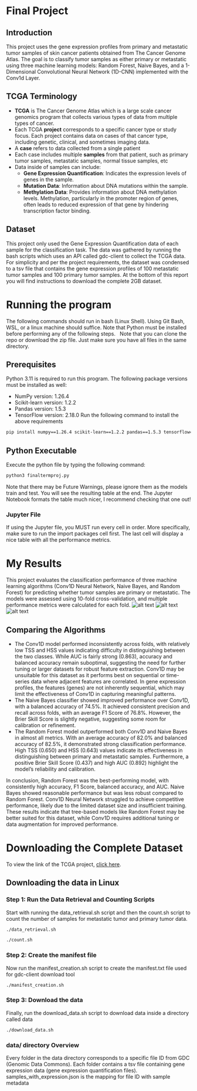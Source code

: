 # Final Project

## Introduction

This project uses the gene expression profiles from primary and metastatic tumor samples of skin cancer patients obtained from The Cancer Genome Atlas. The goal is to classify tumor samples as either primary or metastatic using three machine learning models: Random Forest, Naive Bayes, and a 1-Dimensional Convolutional Neural Network (1D-CNN) implemented with the Conv1d Layer.

## TCGA Terminology

- **TCGA** is The Cancer Genome Atlas which is a large scale cancer genomics program that collects various types of data from multiple types of cancer.
- Each TCGA **project** corresponds to a specific cancer type or study focus. Each project contains data on cases of that cancer type, including genetic, clinical, and sometimes imaging data.
- A **case** refers to data collected from a single patient
- Each case includes multiple **samples** from that patient, such as primary tumor samples, metastatic samples, normal tissue samples, etc
- Data inside of samples can include:
  - **Gene Expression Quantification**: Indicates the expression levels of genes in the sample.
  - **Mutation Data**: Information about DNA mutations within the sample.
  - **Methylation Data**: Provides information about DNA methylation levels. Methylation, particularly in the promoter region of genes, often leads to reduced expression of that gene by hindering transcription factor binding.

## Dataset

This project only used the Gene Expression Quantification data of each sample for the classification task. The data was gathered by running the bash scripts which uses an API called gdc-client to collect the TCGA data. For simplicity and per the project requirements, the dataset was condensed to a tsv file that contains the gene expression profiles of 100 metastatic tumor samples and 100 primary tumor samples. At the bottom of this report you will find instructions to download the complete 2GB dataset.

# Running the program

The following commands should run in bash (Linux Shell). Using Git Bash, WSL, or a linux machine should suffice. Note that Python must be installed before performing any of the following steps.
&nbsp;
Note that you can clone the repo or download the zip file. Just make sure you have all files in the same directory.

## Prerequisites

Python 3.11 is required to run this program. The following package versions must be installed as well:

- NumPy version: 1.26.4
- Scikit-learn version: 1.2.2
- Pandas version: 1.5.3
- TensorFlow version: 2.18.0
  Run the following command to install the above requirements

```bash
pip install numpy==1.26.4 scikit-learn==1.2.2 pandas==1.5.3 tensorflow==2.18.0
```

## Python Executable

Execute the python file by typing the following command:

```bash
python3 finaltermproj.py
```

Note that there may be Future Warnings, please ignore them as the models train and test. You will see the resulting table at the end. The Jupyter Notebook formats the table much nicer, I recommend checking that one out!

### Jupyter File

If using the Jupyter file, you MUST run every cell in order. More specifically, make sure to run the import packages cell first. The last cell will display a nice table with all the performance metrics.

# My Results

This project evaluates the classification performance of three machine learning algorithms (Conv1D Neural Network, Naive Bayes, and Random Forest) for predicting whether tumor samples are primary or metastatic. The models were assessed using 10-fold cross-validation, and multiple performance metrics were calculated for each fold.
![alt text](image.png)
![alt text](image-1.png)
![alt text](image-2.png)

## Comparing the Algorithms

- The Conv1D model performed inconsistently across folds, with relatively low TSS and HSS values indicating difficulty in distinguishing between the two classes. While AUC is fairly strong (0.863), accuracy and balanced accuracy remain suboptimal, suggesting the need for further tuning or larger datasets for robust feature extraction. Conv1D may be unsuitable for this dataset as it performs best on sequential or time-series data where adjacent features are correlated. In gene expression profiles, the features (genes) are not inherently sequential, which may limit the effectiveness of Conv1D in capturing meaningful patterns.
- The Naive Bayes classifier showed improved performance over Conv1D, with a balanced accuracy of 74.5%. It achieved consistent precision and recall across folds, with an average F1 Score of 76.8%. However, the Brier Skill Score is slightly negative, suggesting some room for calibration or refinement.
- The Random Forest model outperformed both Conv1D and Naive Bayes in almost all metrics. With an average accuracy of 82.0% and balanced accuracy of 82.5%, it demonstrated strong classification performance. High TSS (0.650) and HSS (0.643) values indicate its effectiveness in distinguishing between primary and metastatic samples. Furthermore, a positive Brier Skill Score (0.437) and high AUC (0.892) highlight the model’s reliability and calibration.

In conclusion, Random Forest was the best-performing model, with consistently high accuracy, F1 Score, balanced accuracy, and AUC. Naive Bayes showed reasonable performance but was less robust compared to Random Forest. Conv1D Neural Network struggled to achieve competitive performance, likely due to the limited dataset size and insufficient training. These results indicate that tree-based models like Random Forest may be better suited for this dataset, while Conv1D requires additional tuning or data augmentation for improved performance.

# Downloading the Complete Dataset

To view the link of the TCGA project, [click here](https://portal.gdc.cancer.gov/projects/TCGA-SKCM).

## Downloading the data in Linux

### Step 1: Run the Data Retrieval and Counting Scripts

Start with running the data_retrieval.sh script and then the count.sh script to count the number of samples for metastatic tumor and primary tumor data.

```bash
./data_retrieval.sh
```

```bash
./count.sh
```

### Step 2: Create the manifest file

Now run the manifest_creation.sh script to create the manifest.txt file used for gdc-client download tool

```bash
./manifest_creation.sh
```

### Step 3: Download the data

Finally, run the download_data.sh script to download data inside a directory called data

```bash
./download_data.sh
```

### data/ directory Overview

Every folder in the data directory corresponds to a specific file ID from GDC (Genomic Data Commons). Each folder contains a tsv file containing gene expression data (gene expression quantification files). samples_with_expression.json is the mapping for file ID with sample metadata
